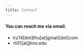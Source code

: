 ```yaml
---
title: Contact
---
```


#### You can reach me via email.
- lrz14[dot]thu[at]gmail[dot]com
- rli51[at]jhmi.edu
